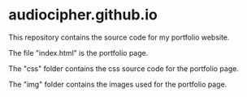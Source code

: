 # audiocipher.github.io

This repository contains the source code for my portfolio website.

The file "index.html" is the portfolio page.

The "css" folder contains the css source code for the portfolio page.

The "img" folder contains the images used for the portfolio page.

